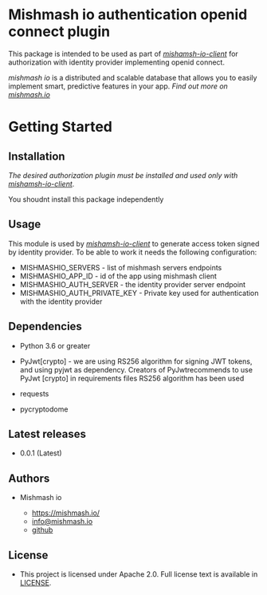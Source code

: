 # Mishmash io authentication openid connect plugin

This package is intended to be used as part of [*mishamsh-io-client*](https://mishmash.io) for authorization with identity provider implementing openid connect.

*mishmash io* is a distributed and scalable database that allows you to easily implement smart, predictive features in your app.
*Find out more on [mishmash.io](https://mishmash.io)*

# Getting Started

## Installation

*The desired authorization plugin must be installed and used only with [*mishamsh-io-client*](https://mishmash.io)*.

You shoudnt install this package independently


##  Usage

This module is used by [*mishamsh-io-client*](https://mishmash.io) to generate access token signed by identity provider. To be able to work it needs the following configuration:

* MISHMASHIO_SERVERS - list of mishmash servers endpoints
* MISHMASHIO_APP_ID - id of the app using mishmash client
* MISHMASHIO_AUTH_SERVER - the identity provider server endpoint
* MISHMASHIO_AUTH_PRIVATE_KEY - Private key used for authentication with the identity provider


## Dependencies

* Python 3.6 or greater

* PyJwt[crypto] - we are using RS256 algorithm for signing JWT tokens, and using pyjwt as dependency. Creators of PyJwtrecommends to use PyJwt [crypto] in requirements files RS256 algorithm has been used 

* requests 

* pycryptodome

##	Latest releases
- 0.0.1 (Latest)

##	Authors

- Mishmash io

    * <https://mishmash.io/> 
    *  <info@mishmash.io>
    * [github](https://github.com/mishmash-io)

##	License

- This project is licensed under Apache 2.0. Full license text is available in [LICENSE](https://www.apache.org/licenses/LICENSE-2.0).
